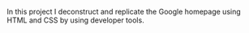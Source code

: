 In this project I deconstruct and replicate the Google homepage using HTML and CSS by using developer tools. 